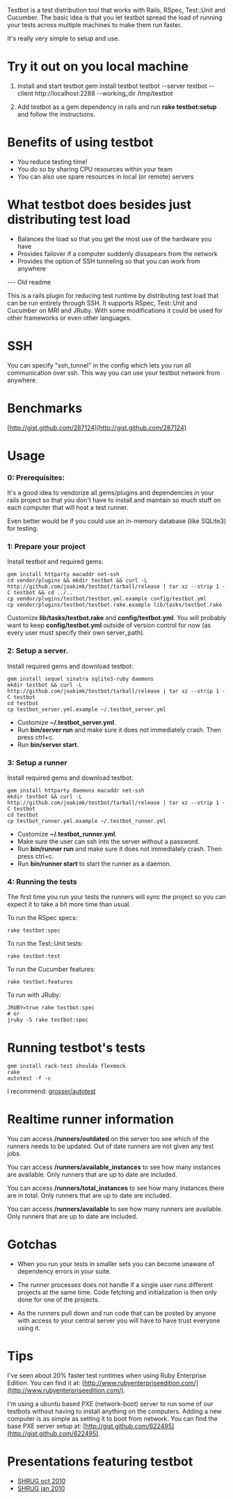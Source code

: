 Testbot is a test distribution tool that works with Rails, RSpec, Test::Unit and Cucumber. The basic idea is that you let testbot spread the load of running your tests across multiple machines to make them run faster.

It's really very simple to setup and use.

Try it out on you local machine
====

1) Install and start testbot
    gem install testbot
    testbot --server
    testbot --client http://localhost:2288 --working_dir /tmp/testbot

2) Add testbot as a gem dependency in rails and run **rake testbot:setup** and follow the instructions.

Benefits of using testbot
====
* You reduce testing time!
* You do so by sharing CPU resources within your team
* You can also use spare resources in local (or remote) servers

What testbot does besides just distributing test load
====
* Balances the load so that you get the most use of the hardware you have
* Provides failover if a computer suddenly dissapears from the network
* Provides the option of SSH tunneling so that you can work from anywhere

--- Old readme

This is a rails plugin for reducing test runtime by distributing test load that can be run entirely through SSH. It supports RSpec, Test::Unit and Cucumber on MRI and JRuby. With some modifications it could be used for other frameworks or even other languages.

SSH
====

You can specify "ssh_tunnel" in the config which lets you run all communication over ssh. This way you can use your testbot network from anywhere.

Benchmarks
====
[http://gist.github.com/287124](http://gist.github.com/287124)

Usage
====

### 0: Prerequisites:

It's a good idea to vendorize all gems/plugins and dependencies in your
rails project so that you don't have to install and maintain so much stuff
on each computer that will host a test runner.

Even better would be if you could use an in-memory database (like SQLite3) for testing.

### 1: Prepare your project

Install testbot and required gems:

    gem install httparty macaddr net-ssh
    cd vendor/plugins && mkdir testbot && curl -L http://github.com/joakimk/testbot/tarball/release | tar xz --strip 1 -C testbot && cd ../..
    cp vendor/plugins/testbot/testbot.yml.example config/testbot.yml
    cp vendor/plugins/testbot/testbot.rake.example lib/tasks/testbot.rake

Customize **lib/tasks/testbot.rake** and **config/testbot.yml**. You will probably want to keep **config/testbot.yml** outside of version control for now (as every user must specify their own server_path).

### 2: Setup a server.

Install required gems and download testbot:

    gem install sequel sinatra sqlite3-ruby daemons
    mkdir testbot && curl -L http://github.com/joakimk/testbot/tarball/release | tar xz --strip 1 -C testbot
    cd testbot
    cp testbot_server.yml.example ~/.testbot_server.yml

* Customize **~/.testbot_server.yml**.
* Run **bin/server run** and make sure it does not immediately crash. Then press ctrl+c.
* Run **bin/server start**.

### 3: Setup a runner

Install required gems and download testbot:

    gem install httparty daemons macaddr net-ssh
    mkdir testbot && curl -L http://github.com/joakimk/testbot/tarball/release | tar xz --strip 1 -C testbot
    cd testbot
    cp testbot_runner.yml.example ~/.testbot_runner.yml

* Customize **~/.testbot_runner.yml**.
* Make sure the user can ssh into the server without a password.
* Run **bin/runner run** and make sure it does not immediately crash. Then press ctrl+c.
* Run **bin/runner start** to start the runner as a daemon.

### 4: Running the tests

The first time you run your tests the runners will sync the project so you can expect it to take a bit
more time than usual.

To run the RSpec specs:

    rake testbot:spec

To run the Test::Unit tests:

    rake testbot:test

To run the Cucumber features:

    rake testbot:features

To run with JRuby:

    JRUBY=true rake testbot:spec
    # or
    jruby -S rake testbot:spec

Running testbot's tests
====

    gem install rack-test shoulda flexmock
    rake
    autotest -f -c

I recommend: [grosser/autotest](http://github.com/grosser/autotest)

Realtime runner information
====

You can access **/runners/outdated** on the server too see which of the runners needs to be updated.
Out of date runners are not given any test jobs.

You can access **/runners/available_instances** to see how many instances are available. Only runners
that are up to date are included.

You can access **/runners/total_instances** to see how many instances there are in total. Only runners
that are up to date are included.

You can access **/runners/available** to see how many runners are available. Only runners
that are up to date are included.

Gotchas
====

* When you run your tests in smaller sets you can become unaware of dependency errors in your suite.

* The runner processes does not handle if a single user runs different projects at the same time. Code
  fetching and initialization is then only done for one of the projects.

* As the runners pull down and run code that can be posted by anyone with access to your central server you will have to have trust everyone using it.

Tips
====

I've seen about 20% faster test runtimes when using Ruby Enterprise Edition. You can find it at:
[http://www.rubyenterpriseedition.com/](http://www.rubyenterpriseedition.com/).

I'm using a ubuntu based PXE (network-boot) server to run some of our testbots without having
to install anything on the computers. Adding a new computer is as simple as setting it to
boot from network. You can find the base PXE server setup at: [http://gist.github.com/622495](http://gist.github.com/622495).

Presentations featuring testbot
====

* [SHRUG oct 2010](http://github.com/joakimk/presentations/tree/master/shrug_oct2010_sideprojects)
* [SHRUG jan 2010](http://github.com/joakimk/presentations/tree/master/shrug_jan2010_faster_testruns)
